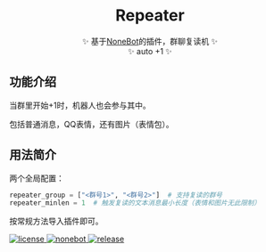 <div align="center">

  # Repeater
  ✨ 基于[NoneBot](https://github.com/nonebot/nonebot2)的插件，群聊复读机 ✨
  </br>
  ✨ auto +1 ✨
</div>

## 功能介绍

当群里开始+1时，机器人也会参与其中。

包括普通消息，QQ表情，还有图片（表情包）。

## 用法简介

两个全局配置：

```python
repeater_group = ["<群号1>", "<群号2>"]  # 支持复读的群号
repeater_minlen = 1  # 触发复读的文本消息最小长度（表情和图片无此限制）
```

按常规方法导入插件即可。

<a href="https://github.com/Utmost-Happiness-Planet/uhpstatus/blob/main/LICENSE">
    <img src="https://img.shields.io/badge/license-GPL%20v3.0-orange" alt="license">
  </a>
  
  <a href="https://github.com/nonebot/nonebot2">
    <img src="https://img.shields.io/badge/nonebot-v2-red" alt="nonebot">
  </a> 
  
  <a href="https://github.com/Utmost-Happiness-Planet/uhpstatus/releases">
    <img src="https://img.shields.io/badge/release-v1.0-blueviolet" alt="release">
</a>
